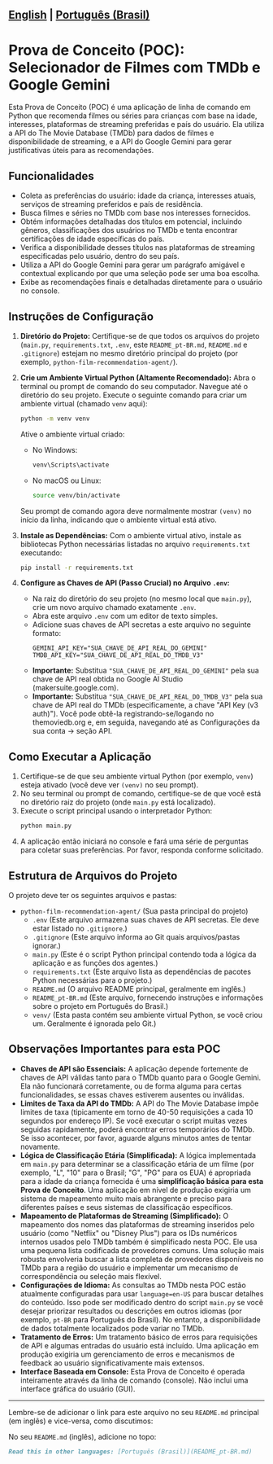 [English](README_en-US.md) | [Português (Brasil)](README.md)
---

# Prova de Conceito (POC): Selecionador de Filmes com TMDb e Google Gemini

Esta Prova de Conceito (POC) é uma aplicação de linha de comando em Python que recomenda filmes ou séries para crianças com base na idade, interesses, plataformas de streaming preferidas e país do usuário. Ela utiliza a API do The Movie Database (TMDb) para dados de filmes e disponibilidade de streaming, e a API do Google Gemini para gerar justificativas úteis para as recomendações.

## Funcionalidades

* Coleta as preferências do usuário: idade da criança, interesses atuais, serviços de streaming preferidos e país de residência.
* Busca filmes e séries no TMDb com base nos interesses fornecidos.
* Obtém informações detalhadas dos títulos em potencial, incluindo gêneros, classificações dos usuários no TMDb e tenta encontrar certificações de idade específicas do país.
* Verifica a disponibilidade desses títulos nas plataformas de streaming especificadas pelo usuário, dentro do seu país.
* Utiliza a API do Google Gemini para gerar um parágrafo amigável e contextual explicando por que uma seleção pode ser uma boa escolha.
* Exibe as recomendações finais e detalhadas diretamente para o usuário no console.

## Instruções de Configuração

1.  **Diretório do Projeto:**
    Certifique-se de que todos os arquivos do projeto (`main.py`, `requirements.txt`, `.env`, este `README_pt-BR.md`, `README.md` e `.gitignore`) estejam no mesmo diretório principal do projeto (por exemplo, `python-film-recommendation-agent/`).

2.  **Crie um Ambiente Virtual Python (Altamente Recomendado):**
    Abra o terminal ou prompt de comando do seu computador. Navegue até o diretório do seu projeto.
    Execute o seguinte comando para criar um ambiente virtual (chamado `venv` aqui):
    ```bash
    python -m venv venv
    ```
    Ative o ambiente virtual criado:
    * No Windows:
        ```bash
        venv\Scripts\activate
        ```
    * No macOS ou Linux:
        ```bash
        source venv/bin/activate
        ```
    Seu prompt de comando agora deve normalmente mostrar `(venv)` no início da linha, indicando que o ambiente virtual está ativo.

3.  **Instale as Dependências:**
    Com o ambiente virtual ativo, instale as bibliotecas Python necessárias listadas no arquivo `requirements.txt` executando:
    ```bash
    pip install -r requirements.txt
    ```

4.  **Configure as Chaves de API (Passo Crucial) no Arquivo `.env`:**
    * Na raiz do diretório do seu projeto (no mesmo local que `main.py`), crie um novo arquivo chamado exatamente `.env`.
    * Abra este arquivo `.env` com um editor de texto simples.
    * Adicione suas chaves de API secretas a este arquivo no seguinte formato:
        ```env
        GEMINI_API_KEY="SUA_CHAVE_DE_API_REAL_DO_GEMINI"
        TMDB_API_KEY="SUA_CHAVE_DE_API_REAL_DO_TMDB_V3"
        ```
    * **Importante:** Substitua `"SUA_CHAVE_DE_API_REAL_DO_GEMINI"` pela sua chave de API real obtida no Google AI Studio (makersuite.google.com).
    * **Importante:** Substitua `"SUA_CHAVE_DE_API_REAL_DO_TMDB_V3"` pela sua chave de API real do TMDb (especificamente, a chave "API Key (v3 auth)"). Você pode obtê-la registrando-se/logando no themoviedb.org e, em seguida, navegando até as Configurações da sua conta -> seção API.

## Como Executar a Aplicação

1.  Certifique-se de que seu ambiente virtual Python (por exemplo, `venv`) esteja ativado (você deve ver `(venv)` no seu prompt).
2.  No seu terminal ou prompt de comando, certifique-se de que você está no diretório raiz do projeto (onde `main.py` está localizado).
3.  Execute o script principal usando o interpretador Python:
    ```bash
    python main.py
    ```
4.  A aplicação então iniciará no console e fará uma série de perguntas para coletar suas preferências. Por favor, responda conforme solicitado.

## Estrutura de Arquivos do Projeto

O projeto deve ter os seguintes arquivos e pastas:

* `python-film-recommendation-agent/` (Sua pasta principal do projeto)
    * `.env` (Este arquivo armazena suas chaves de API secretas. Ele deve estar listado no `.gitignore`.)
    * `.gitignore` (Este arquivo informa ao Git quais arquivos/pastas ignorar.)
    * `main.py` (Este é o script Python principal contendo toda a lógica da aplicação e as funções dos agentes.)
    * `requirements.txt` (Este arquivo lista as dependências de pacotes Python necessárias para o projeto.)
    * `README.md` (O arquivo README principal, geralmente em inglês.)
    * `README_pt-BR.md` (Este arquivo, fornecendo instruções e informações sobre o projeto em Português do Brasil.)
    * `venv/` (Esta pasta contém seu ambiente virtual Python, se você criou um. Geralmente é ignorada pelo Git.)

## Observações Importantes para esta POC

* **Chaves de API são Essenciais:** A aplicação depende fortemente de chaves de API válidas tanto para o TMDb quanto para o Google Gemini. Ela não funcionará corretamente, ou de forma alguma para certas funcionalidades, se essas chaves estiverem ausentes ou inválidas.
* **Limites de Taxa da API do TMDb:** A API do The Movie Database impõe limites de taxa (tipicamente em torno de 40-50 requisições a cada 10 segundos por endereço IP). Se você executar o script muitas vezes seguidas rapidamente, poderá encontrar erros temporários do TMDb. Se isso acontecer, por favor, aguarde alguns minutos antes de tentar novamente.
* **Lógica de Classificação Etária (Simplificada):** A lógica implementada em `main.py` para determinar se a classificação etária de um filme (por exemplo, "L", "10" para o Brasil; "G", "PG" para os EUA) é apropriada para a idade da criança fornecida é uma **simplificação básica para esta Prova de Conceito**. Uma aplicação em nível de produção exigiria um sistema de mapeamento muito mais abrangente e preciso para diferentes países e seus sistemas de classificação específicos.
* **Mapeamento de Plataformas de Streaming (Simplificado):** O mapeamento dos nomes das plataformas de streaming inseridos pelo usuário (como "Netflix" ou "Disney Plus") para os IDs numéricos internos usados pelo TMDb também é simplificado nesta POC. Ele usa uma pequena lista codificada de provedores comuns. Uma solução mais robusta envolveria buscar a lista completa de provedores disponíveis no TMDb para a região do usuário e implementar um mecanismo de correspondência ou seleção mais flexível.
* **Configurações de Idioma:** As consultas ao TMDb nesta POC estão atualmente configuradas para usar `language=en-US` para buscar detalhes do conteúdo. Isso pode ser modificado dentro do script `main.py` se você desejar priorizar resultados ou descrições em outros idiomas (por exemplo, `pt-BR` para Português do Brasil). No entanto, a disponibilidade de dados totalmente localizados pode variar no TMDb.
* **Tratamento de Erros:** Um tratamento básico de erros para requisições de API e algumas entradas do usuário está incluído. Uma aplicação em produção exigiria um gerenciamento de erros e mecanismos de feedback ao usuário significativamente mais extensos.
* **Interface Baseada em Console:** Esta Prova de Conceito é operada inteiramente através da linha de comando (console). Não inclui uma interface gráfica do usuário (GUI).

---

Lembre-se de adicionar o link para este arquivo no seu `README.md` principal (em inglês) e vice-versa, como discutimos:

No seu `README.md` (inglês), adicione no topo:
```markdown
Read this in other languages: [Português (Brasil)](README_pt-BR.md)